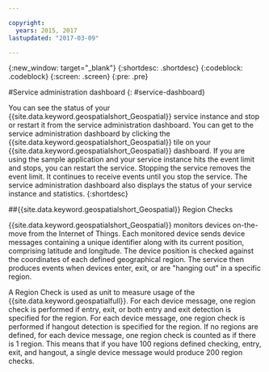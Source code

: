 ```yaml
---

copyright:
  years: 2015, 2017
lastupdated: "2017-03-09"

---
```


<!-- Attribute definitions -->
{:new_window: target="_blank"}
{:shortdesc: .shortdesc}
{:codeblock: .codeblock}
{:screen: .screen}
{:pre: .pre}

#Service administration dashboard
{: #service-dashboard}


You can see the status of your {{site.data.keyword.geospatialshort_Geospatial}} service instance and stop or restart it from the service administration dashboard. You can get to the service administration dashboard by clicking the {{site.data.keyword.geospatialshort_Geospatial}} tile on your {{site.data.keyword.geospatialshort_Geospatial}} dashboard. If you are using the sample application and your service instance hits the event limit and stops, you can restart the service. Stopping the service removes the event limit. It continues to receive events until you stop the service. The service administration dashboard also displays the status of your service instance and statistics.
{:shortdesc}

##{{site.data.keyword.geospatialshort_Geospatial}} Region Checks

{{site.data.keyword.geospatialshort_Geospatial}} monitors devices on-the-move from the Internet of Things. Each monitored device sends device messages containing a unique identifier along with its current position, comprising latitude and longitude. The device position is checked against the coordinates of each defined geographical region. The service then produces events when devices enter, exit, or are "hanging out" in a specific region.

A Region Check is used as unit to measure usage of the {{site.data.keyword.geospatialfull}}. For each device message, one region check is performed if entry, exit, or both entry and exit detection is specified for the region. For each device message, one region check is performed if hangout detection is specified for the region. If no regions are defined, for each device message, one region check is counted as if there is 1 region. This means that if you have 100 regions defined checking, entry, exit, and hangout, a single device message would produce 200 region checks.
